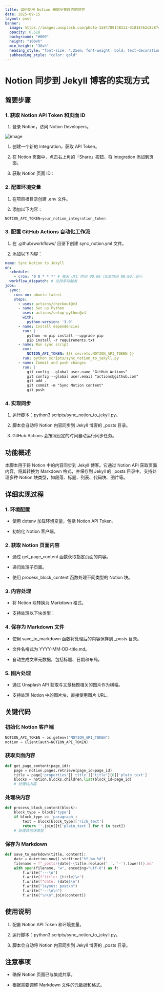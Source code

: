```yaml
---
title: 如何使用 Notion 来同步管理你的博客
date: 2025-09-15
layout: post
banner:
  image: https://images.unsplash.com/photo-1584709148313-01818462c858?crop=entropy&cs=tinysrgb&fit=max&fm=jpg&ixid=M3w2OTIwMzJ8MHwxfHJhbmRvbXx8fHx8fHx8fDE3NTc5NDYwNTJ8&ixlib=rb-4.1.0&q=80&w=1080
  opacity: 0.618
  background: "#000"
  height: "100vh"
  min_height: "38vh"
  heading_style: "font-size: 4.25em; font-weight: bold; text-decoration: underline"
  subheading_style: "color: gold"
---
```


# Notion 同步到 Jekyll 博客的实现方式

## 简要步骤

### 1. 获取 Notion API Token 和页面 ID

1. 登录 Notion，访问 Notion Developers。

![image](https://prod-files-secure.s3.us-west-2.amazonaws.com/a7a0cc5a-89b9-4cda-8686-1fba0ca52f40/d19c1afe-dea5-4312-9333-786b0ba83054/image.png?X-Amz-Algorithm=AWS4-HMAC-SHA256&X-Amz-Content-Sha256=UNSIGNED-PAYLOAD&X-Amz-Credential=ASIAZI2LB4663CBPVKM2%2F20250915%2Fus-west-2%2Fs3%2Faws4_request&X-Amz-Date=20250915T142051Z&X-Amz-Expires=3600&X-Amz-Security-Token=IQoJb3JpZ2luX2VjEP7%2F%2F%2F%2F%2F%2F%2F%2F%2F%2FwEaCXVzLXdlc3QtMiJHMEUCIQDoYHuLUJPEacANH%2Fh93haq2sdCIbNspRUM87TGovUi6AIgKCOai7NoxfCDVgCo7dkb4GNAVa2qpE%2FGoGywjuMUxLkq%2FwMIdxAAGgw2Mzc0MjMxODM4MDUiDBciQ7DtldOVmigb5ircA0SQKyjCGfNaw5jcZgCclFk%2B6Xx%2B7VUk8CUKzL3IQJ67g1hwHbQeI3KUkGsfxRuok6PQelwk%2B2kLPvLNUvWbFwZ5Ye0DvUgHRNpcKRIkCAhv%2FkYZtsyVdCMkqc9FzlqZ8ZVlaoUZjj3ZGVE6wUXKJZ8ZdcdhwKRnLVmkIEMSo5yzv6uL73lyNhKU93c1hunKsg1HxOrY2u3GJUIgjKWrr%2FBz%2FjtpQVLSwlMTPUo%2Fe4oqLbULZNqqCCKCOr34o%2BPsOV9%2FIcUAHL5qbaT73GDsIV9JDItsaol%2B3pyJ40MRTDIzC1TYZRjtweKJlcGWrKvPY0e4ct0XycvMh0QQCYX6MlNE58coEsAXMeUKBNAjkkd0YfVILqb1G%2BmFLtnUggBdXM1yfMOFuFxip9Y%2BVOw148Ctk6uCU7XRB9GAIcWbQxMt59g%2BasbnVZqSdoZkRf4b074uhg%2Bfb7isQg0o3RyqmzObXcMy4hw8pqne11RGMe98CMaOTH%2FK%2BDe6JTZLj1pNRrCgP8qrlCFbMmE%2BLIhu6HPZFAPfuiOGDgziQ%2FB05Mvi1pAX%2B6QVk7JySeAZyird2VbE7t1d6jl2KjsOmiX3f7pTKMM%2B5o9lPQHQ%2FmWmMVhqXFR9SpVatw3SfN%2F1MPCnoMYGOqUBZT127g3MqDp30cJ1FCIBk84Dmaar3WEY8cO%2Brfh8FloeOQW260wmkSTsde98eNTtUAHLxURhnD5tfNgho4UeBSTaTZLrvXvUtwLJmDsOaGNw0FQua4IRX2oGL90DG872vo2kFjgGdmo3p428hmaS7LqTK9RQHIQOPzSOv76NYmIMTn65EwdXx7mGOVUngJzwW8%2F23REjyS8U437rLXEd5NzNQ26o&X-Amz-Signature=5dece6aa1d765b4f3ab1be171978c8d7662afaca7781d16ce4dcfe127b081c1c&X-Amz-SignedHeaders=host&x-amz-checksum-mode=ENABLED&x-id=GetObject)

1. 创建一个新的 Integration，获取 API Token。

1. 在 Notion 页面中，点击右上角的「Share」按钮，将 Integration 添加到页面。

1. 获取 Notion 页面 ID：


### 2. 配置环境变量

1. 在项目根目录创建 .env 文件。

1. 添加以下内容：

```javascript
NOTION_API_TOKEN=your_notion_integration_token
```

### 3. 配置 GitHub Actions 自动化工作流

1. 在 .github/workflows/ 目录下创建 sync_notion.yml 文件。

1. 添加以下内容：

```yaml
name: Sync Notion to Jekyll
on:
  schedule:
    - cron: '0 0 * * *' # 每天 UTC 时间 00:00（北京时间 08:00）运行
  workflow_dispatch: # 支持手动触发
jobs:
  sync:
    runs-on: ubuntu-latest
    steps:
      - uses: actions/checkout@v3
      - name: Set up Python
        uses: actions/setup-python@v4
        with:
          python-version: '3.9'
      - name: Install dependencies
        run: |
          python -m pip install --upgrade pip
          pip install -r requirements.txt
      - name: Run sync script
        env:
          NOTION_API_TOKEN: ${{ secrets.NOTION_API_TOKEN }}
        run: python scripts/sync_notion_to_jekyll.py
      - name: Commit and push changes
        run: |
          git config --global user.name "GitHub Actions"
          git config --global user.email "actions@github.com"
          git add .
          git commit -m "Sync Notion content"
          git push
```

### 4. 实现同步

1. 运行脚本：python3 scripts/sync_notion_to_jekyll.py。

1. 脚本会自动将 Notion 内容同步到 Jekyll 博客的 _posts 目录。

1. GitHub Actions 会按照设定的时间自动运行同步任务。

## 功能概述

本脚本用于将 Notion 中的内容同步到 Jekyll 博客。它通过 Notion API 获取页面内容，将其转换为 Markdown 格式，并保存到 Jekyll 的 _posts 目录中。支持处理多种 Notion 块类型，如段落、标题、列表、代码块、图片等。

## 详细实现过程

### 1. 环境配置

- 使用 dotenv 加载环境变量，包括 Notion API Token。

- 初始化 Notion 客户端。

### 2. 获取 Notion 页面内容

- 通过 get_page_content 函数获取指定页面的内容。

- 递归处理子页面。

- 使用 process_block_content 函数处理不同类型的 Notion 块。

### 3. 内容处理

- 将 Notion 块转换为 Markdown 格式。

- 支持处理以下块类型：


### 4. 保存为 Markdown 文件

- 使用 save_to_markdown 函数将处理后的内容保存到 _posts 目录。

- 文件名格式为 YYYY-MM-DD-title.md。

- 自动生成文章元数据，包括标题、日期和布局。

### 5. 图片处理

- 通过 Unsplash API 获取与文章标题相关的图片作为横幅。

- 支持处理 Notion 中的图片块，直接使用图片 URL。

## 关键代码

### 初始化 Notion 客户端

```python
NOTION_API_TOKEN = os.getenv("NOTION_API_TOKEN")
notion = Client(auth=NOTION_API_TOKEN)
```

### 获取页面内容

```python
def get_page_content(page_id):
    page = notion.pages.retrieve(page_id=page_id)
    title = page['properties']['title']['title'][0]['plain_text']
    blocks = notion.blocks.children.list(block_id=page_id)
    # 处理块内容
```

### 处理块内容

```python
def process_block_content(block):
    block_type = block['type']
    if block_type == 'paragraph':
        text = block[block_type]['rich_text']
        return ''.join([t['plain_text'] for t in text])
    # 处理其他块类型
```

### 保存为 Markdown

```python
def save_to_markdown(title, content):
    date = datetime.now().strftime("%Y-%m-%d")
    filename = f"_posts/{date}-{title.replace(' ', '-').lower()}.md"
    with open(filename, "w", encoding="utf-8") as f:
        f.write("---\n")
        f.write(f"title: {title}\n")
        f.write(f"date: {date}\n")
        f.write("layout: post\n")
        f.write("---\n\n")
        f.write("\n\n".join(content))
```

## 使用说明

1. 配置 Notion API Token 和环境变量。

1. 运行脚本：python3 scripts/sync_notion_to_jekyll.py。

1. 脚本会自动将 Notion 内容同步到 Jekyll 博客的 _posts 目录。

## 注意事项

- 确保 Notion 页面已与集成共享。

- 根据需要调整 Markdown 文件的元数据和格式。